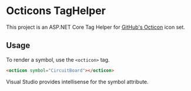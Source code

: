 # Octicons TagHelper
This project is an ASP.NET Core Tag Helper for [GitHub's Octicon](https://octicons.github.com/) icon set.

## Usage
To render a symbol, use the `<octicon>` tag.
```HTML
<octicon symbol="CircuitBoard"></octicon>
```
Visual Studio provides intellisense for the symbol attribute.
